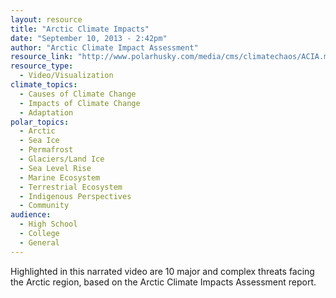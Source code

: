 ```yaml
---
layout: resource
title: "Arctic Climate Impacts"
date: "September 10, 2013 - 2:42pm"
author: "Arctic Climate Impact Assessment"
resource_link: "http://www.polarhusky.com/media/cms/climatechaos/ACIA.mov"
resource_type:
  - Video/Visualization
climate_topics:
  - Causes of Climate Change
  - Impacts of Climate Change
  - Adaptation
polar_topics:
  - Arctic
  - Sea Ice
  - Permafrost
  - Glaciers/Land Ice
  - Sea Level Rise
  - Marine Ecosystem
  - Terrestrial Ecosystem
  - Indigenous Perspectives
  - Community
audience:
  - High School
  - College
  - General
---
```


Highlighted in this narrated video are 10 major and complex threats facing the Arctic region, based on the Arctic Climate Impacts Assessment report.
